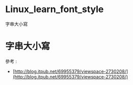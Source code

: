 # Linux_learn_font_style
字串大小寫

# 字串大小寫

參考 : 

* [http://blog.itpub.net/69955379/viewspace-2730208/](http://blog.itpub.net/69955379/viewspace-2730208/)
